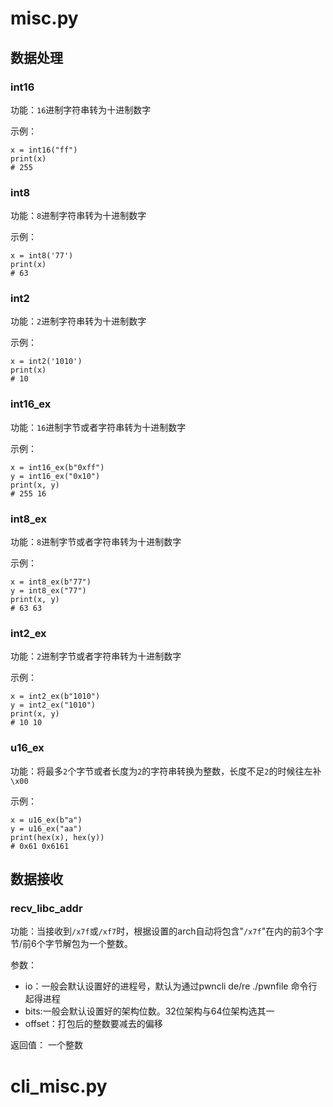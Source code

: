 # misc.py

## 数据处理

### int16
功能：`16`进制字符串转为十进制数字

示例：
```
x = int16("ff")
print(x)
# 255
```

### int8
功能：`8`进制字符串转为十进制数字

示例：
```
x = int8('77')
print(x)
# 63
```

### int2
功能：`2`进制字符串转为十进制数字

示例：
```
x = int2('1010')
print(x)
# 10
```

### int16_ex
功能：`16`进制字节或者字符串转为十进制数字

示例：
```
x = int16_ex(b"0xff")
y = int16_ex("0x10")
print(x, y)
# 255 16
```

### int8_ex
功能：`8`进制字节或者字符串转为十进制数字

示例：
```
x = int8_ex(b"77")
y = int8_ex("77")
print(x, y)
# 63 63
```

### int2_ex
功能：`2`进制字节或者字符串转为十进制数字

示例：
```
x = int2_ex(b"1010")
y = int2_ex("1010")
print(x, y)
# 10 10
```

### u16_ex
功能：将最多`2`个字节或者长度为`2`的字符串转换为整数，长度不足`2`的时候往左补`\x00`

示例：
```
x = u16_ex(b"a")
y = u16_ex("aa")
print(hex(x), hex(y))
# 0x61 0x6161
```



## 数据接收

### recv_libc_addr

功能：当接收到`/x7f`或`/xf7`时，根据设置的arch自动将包含"`/x7f`"在内的前3个字节/前6个字节解包为一个整数。

参数：

+ io：一般会默认设置好的进程号，默认为通过pwncli de/re ./pwnfile 命令行起得进程
+ bits:一般会默认设置好的架构位数。32位架构与64位架构选其一
+ offset：打包后的整数要减去的偏移

返回值： 一个整数



# cli_misc.py
